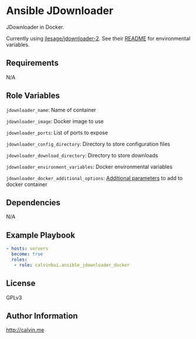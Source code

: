# Ansible JDownloader

JDownloader in Docker.

Currently using [jlesage/jdownloader-2](https://github.com/jlesage/docker-jdownloader-2). See their [README](https://github.com/jlesage/docker-jdownloader-2/blob/master/README.md) for environmental variables.

##  Requirements

N/A

## Role Variables

`jdownloader_name`: Name of container

`jdownloader_image`: Docker image to  use

`jdownloader_ports`: List of ports to expose

`jdownloader_config_directory`: Directory to store configuration files

`jdownloader_download_directory`: Directory to store downloads

`jdownloader_environment_variables`: Docker environmental variables

`jdownloader_docker_additional_options`: [Additional parameters](https://docs.ansible.com/ansible/latest/modules/docker_container_module.html) to add to docker container

## Dependencies

N/A

## Example Playbook

```yaml
- hosts: servers
  become: true
  roles:
   - role: calvinbui.ansible_jdownloader_docker
```

## License

GPLv3

## Author Information

http://calvin.me
